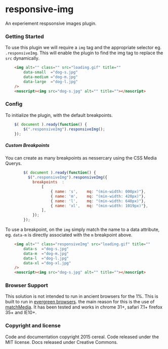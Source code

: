 # responsive-img
An experiement respsonsive images plugin.

### Getting Started

To use this plugin we will require a `img` tag and the appropriate selector eg. `.responsiveImg`. 
This will enable the plugin to find the img tag to replace the  `src` dynamically.

```html
	<img alt="" class="" src="loading.gif" title=""
		data-small	="dog-s.jpg"
		data-medium	="dog-m.jpg"
		data-large	="dog-l.jpg"
	/>
	<noscript><img src="dog-s.jpg" alt="" title=""></noscript>
```

### Config

To initialize the plugin, with the default breakpoints.

```javascript
	$( document ).ready(function() {
		$(".responsiveImg").responsiveImg();
	});
```


##### Custom Breakpoints

You can create as many breakpoints as nessercary using the CSS Media Querys.

```javascript
		$( document ).ready(function() {
		  $(".responsiveImg").responsiveImg({
			breakpoints  : 
				[
					{ name: 's',	mq: "(min-width: 000px)"},
					{ name: 'm', 	mq: "(min-width: 420px)"},
					{ name: 'l', 	mq: "(min-width: 640px)"},
					{ name: 'xl', 	mq: "(min-width: 1019px)"},
				],
			});
		});
```

To use a breakpoint, on the `img` simply match the name to a data attribute, eg. `data-m` is directly associated with the `m` breakpoint above.

```html
	<img alt="" class="responsiveImg" src="loading.gif" title=""
		data-s	="dog-s.jpg"
		data-m	="dog-m.jpg"
		data-l	="dog-l.jpg"
		data-xl	="dog-xl.jpg"		
	/>
	<noscript><img src="dog-s.jpg" alt="" title=""></noscript>
```

### Browser Support

This solution is not intended to run in ancient browsers for the 1%. This is built to run in [evergreen browsers](http://eisenbergeffect.bluespire.com/evergreen-browsers/). the main reason for this is the use of [matchMedia](http://caniuse.com/#feat=matchmedia).
It has been tested and works in chrome 31+, safari 7.1+ firefox 35+ and IE10+.

### Copyright and license

Code and documentation copyright 2015 cereal. Code released under the MIT license. Docs released under Creative Commons.
